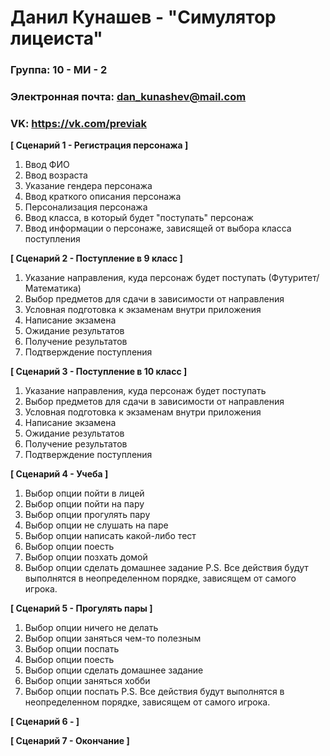 # Данил Кунашев - "Симулятор лицеиста"

### Группа: 10 - МИ - 2
### Электронная почта: dan_kunashev@mail.com
### VK: https://vk.com/previak


**[ Сценарий 1 - Регистрация персонажа ]**
1. Ввод ФИО
2. Ввод возраста
3. Указание гендера персонажа
4. Ввод краткого описания персонажа 
5. Персонализация персонажа
6. Ввод класса, в который будет "поступать" персонаж
7. Ввод информации о персонаже, зависящей от выбора класса поступления

**[ Сценарий 2 - Поступление в 9 класс ]**
1. Указание направления, куда персонаж будет поступать (Футуритет/Математика)
2. Выбор предметов для сдачи в зависимости от направления
3. Условная подготовка к экзаменам внутри приложения
4. Написание экзамена
5. Ожидание результатов
6. Получение результатов
7. Подтверждение поступления

**[ Сценарий 3 - Поступление в 10 класс ]**
1. Указание направления, куда персонаж будет поступать 
2. Выбор предметов для сдачи в зависимости от направления
3. Условная подготовка к экзаменам внутри приложения
4. Написание экзамена
5. Ожидание результатов
6. Получение результатов
7. Подтверждение поступления

**[ Сценарий 4 - Учеба ]**
1. Выбор опции пойти в лицей
2. Выбор опции пойти на пару
3. Выбор опции прогулять пару
4. Выбор опции не слушать на паре
5. Выбор опции написать какой-либо тест
6. Выбор опции поесть
7. Выбор опции позхать домой
8. Выбор опции сделать домашнее задание
P.S. Все действия будут выполнятся в неопределенном порядке, зависящем от самого игрока.

**[ Сценарий 5 - Прогулять пары ]**
1. Выбор опции ничего не делать
2. Выбор опции заняться чем-то полезным
3. Выбор опции поспать
4. Выбор опции поесть
5. Выбор опции сделать домашнее задание
6. Выбор опции заняться хобби
7. Выбор опции поспать
P.S. Все действия будут выполнятся в неопределенном порядке, зависящем от самого игрока.

**[ Сценарий 6 - ]**

**[ Сценарий 7 - Окончание ]**

